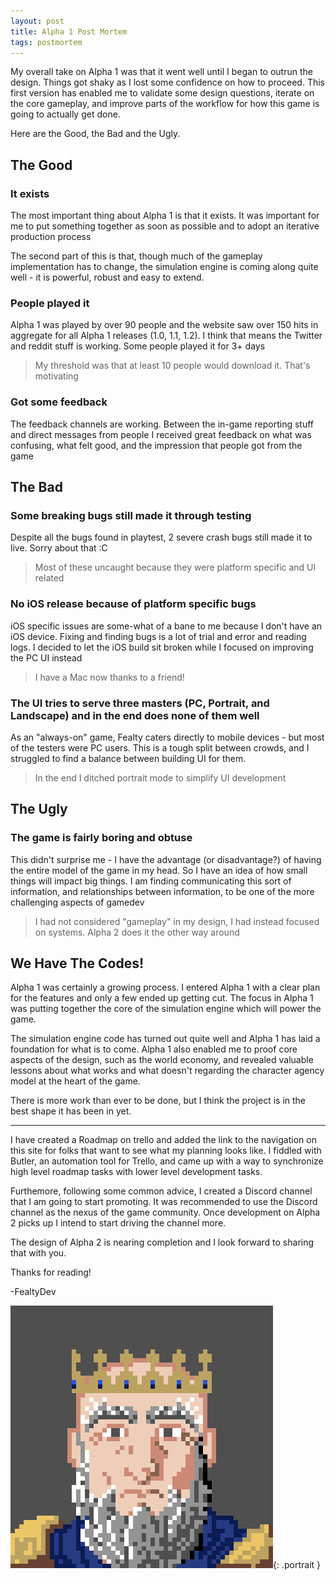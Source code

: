 ```yaml
---
layout: post
title: Alpha 1 Post Mortem
tags: postmortem
---
```


My overall take on Alpha 1 was that it went well until I began to outrun the design. Things got shaky as I lost some confidence on how to proceed. This first version has enabled me to validate some design questions, iterate on the core gameplay, and improve parts of the workflow for how this game is going to actually get done.

Here are the Good, the Bad and the Ugly.

## The Good

### It exists

The most important thing about Alpha 1 is that it exists. It was important for me to put something together as soon as possible and to adopt an iterative production process

The second part of this is that, though much of the gameplay implementation has to change, the simulation engine is coming along quite well - it is powerful, robust and easy to extend.

### People played it

Alpha 1 was played by over 90 people and the website saw over 150 hits in aggregate for all Alpha 1 releases (1.0, 1.1, 1.2). I think that means the Twitter and reddit stuff is working. Some people played it for 3+ days

> My threshold was that at least 10 people would download it. That's motivating

### Got some feedback

The feedback channels are working. Between the in-game reporting stuff and direct messages from people I received great feedback on what was confusing, what felt good, and the impression that people got from the game

## The Bad

### Some breaking bugs still made it through testing

Despite all the bugs found in playtest, 2 severe crash bugs still made it to live. Sorry about that :C

> Most of these uncaught because they were platform specific and UI related

### No iOS release because of platform specific bugs

iOS specific issues are some-what of a bane to me because I don't have an iOS device. Fixing and finding bugs is a lot of trial and error and reading logs. I decided to let the iOS build sit broken while I focused on improving the PC UI instead

> I have a Mac now thanks to a friend!

### The UI tries to serve three masters (PC, Portrait, and Landscape) and in the end does none of them well

As an "always-on" game, Fealty caters directly to mobile devices - but most of the testers were PC users. This is a tough split between crowds, and I struggled to find a balance between building UI for them.

> In the end I ditched portrait mode to simplify UI development

## The Ugly

### The game is fairly boring and obtuse

This didn't surprise me - I have the advantage (or disadvantage?) of having the entire model of the game in my head. So I have an idea of how small things will impact big things. I am finding communicating this sort of information, and relationships between information, to be one of the more challenging aspects of gamedev

> I had not considered "gameplay" in my design, I had instead focused on systems. Alpha 2 does it the other way around

## We Have The Codes!

Alpha 1 was certainly a growing process. I entered Alpha 1 with a clear plan for the features and only a few ended up getting cut. The focus in Alpha 1 was putting together the core of the simulation engine which will power the game.

The simulation engine code has turned out quite well and Alpha 1 has laid a foundation for what is to come. Alpha 1 also enabled me to proof core aspects of the design, such as the world economy, and revealed valuable lessons about what works and what doesn't regarding the character agency model at the heart of the game.

There is more work than ever to be done, but I think the project is in the best shape it has been in yet.

---

I have created a Roadmap on trello and added the link to the navigation on this site for folks that want to see what my planning looks like. I fiddled with Butler, an automation tool for Trello, and came up with a way to synchronize high level roadmap tasks with lower level development tasks.

Furthemore, following some common advice, I created a Discord channel that I am going to start promoting. It was recommended to use the Discord channel as the nexus of the game community. Once development on Alpha 2 picks up I intend to start driving the channel more.

The design of Alpha 2 is nearing completion and I look forward to sharing that with you.

Thanks for reading!

-FealtyDev

![FealtyDevPortrait](/public/images/fealtydevportrait.jpeg){: .portrait }
